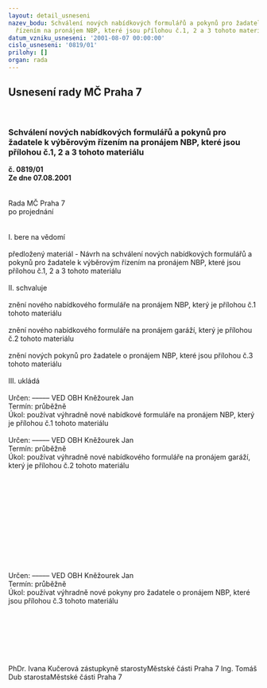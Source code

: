 ```yaml
---
layout: detail_usneseni
nazev_bodu: Schválení nových nabídkových formulářů a pokynů pro žadatele k výběrovým
  řízením na pronájem NBP, které jsou přílohou č.1, 2 a 3 tohoto materiálu
datum_vzniku_usneseni: '2001-08-07 00:00:00'
cislo_usneseni: '0819/01'
prilohy: []
organ: rada
---
```

<div id="ucUsn_pList" class="usn">
	<span><h2>Usnesení rady MČ Praha 7 </h2>
<br></span><div class="standBody">
<span><h3>Schválení nových nabídkových formulářů a pokynů pro žadatele k výběrovým řízením na pronájem NBP, které jsou přílohou č.1, 2 a 3 tohoto materiálu</h3></span><div class="center">
		<strong>č. 0819/01</strong><br>
	</div>
<div class="center">
		<strong>Ze dne 07.08.2001</strong><br><br>
	</div>
<br>Rada MČ Praha 7<br>po projednání<br><br><br>I.	bere na vědomí<br><br> předložený materiál - Návrh na schválení nových nabídkových formulářů a pokynů pro žadatele k výběrovým řízením na pronájem NBP, které jsou přílohou č.1, 2 a 3 tohoto materiálu<br><br>II.	schvaluje <br><br>znění nového nabídkového formuláře na pronájem NBP, který je přílohou č.1 tohoto materiálu<br><br>znění nového nabídkového formuláře na pronájem garáží, který je přílohou č.2 tohoto materiálu<br><br>znění nových pokynů pro žadatele o pronájem NBP, které jsou přílohou č.3 tohoto materiálu<br><br>III.	ukládá <br><br> Určen:	–––––	VED OBH Kněžourek Jan<br>Termín: průběžně<br>Úkol:	používat výhradně nové nabídkové formuláře na pronájem NBP, který je přílohou č.1 tohoto materiálu<br> <br> Určen:	–––––	VED OBH Kněžourek Jan<br>Termín: průběžně<br>Úkol:	používat výhradně nové nabídkového formuláře na pronájem garáží, který je přílohou č.2 tohoto materiálu <br> <br> <br><br><br><br><br><br><br><br><br><br><br>Určen:	–––––	VED OBH Kněžourek Jan<br>Termín: průběžně<br>Úkol:	používat výhradně nové pokyny pro žadatele o pronájem NBP, které jsou přílohou č.3 tohoto materiálu<br> <br><br><br><br><br><br> 	<br>PhDr. Ivana Kučerová zástupkyně starostyMěstské části Praha 7	Ing. Tomáš Dub starostaMěstské části Praha 7<br>	<br><br>
</div>
</div>